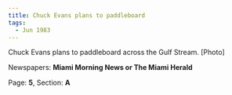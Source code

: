 ```yaml
---  
title: Chuck Evans plans to paddleboard  
tags:  
  - Jun 1983  
---  
```

  
Chuck Evans plans to paddleboard across the Gulf Stream. [Photo]  
  
Newspapers: **Miami Morning News or The Miami Herald**  
  
Page: **5**, Section: **A** 
